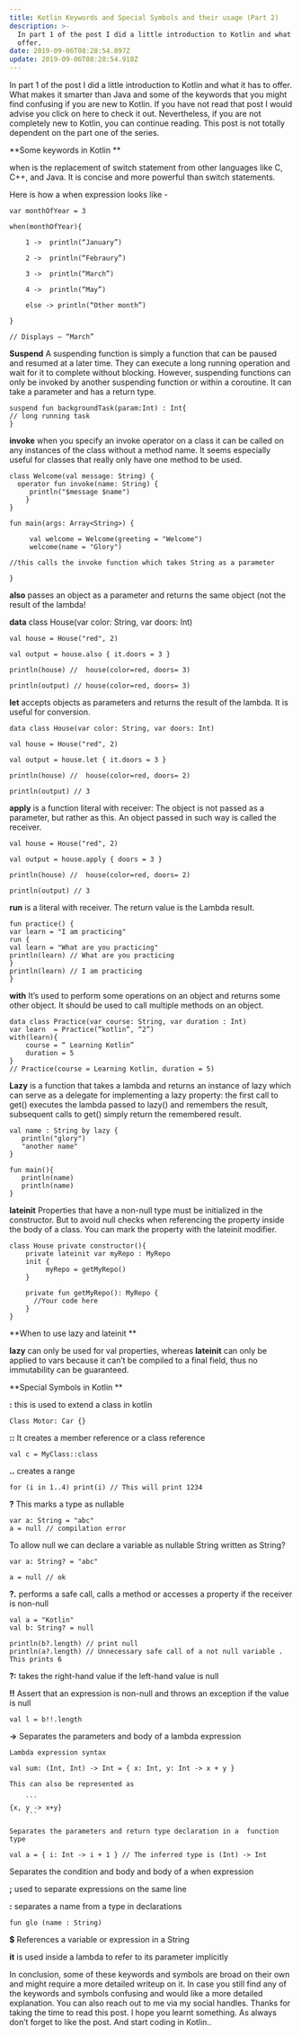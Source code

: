```yaml
---
title: Kotlin Keywords and Special Symbols and their usage (Part 2)
description: >-
  In part 1 of the post I did a little introduction to Kotlin and what it has to
  offer. 
date: 2019-09-06T08:28:54.897Z
update: 2019-09-06T08:28:54.918Z
---
```

In part 1 of the post I did a little introduction to Kotlin and what it has to offer. What makes it smarter than Java and some of the keywords that you might find confusing if you are new to Kotlin. If you have not read that post I would advise you click on here to check it out. Nevertheless, if you are not completely new to Kotlin, you can continue reading. This post is not totally dependent on the part one of the series. 

**Some keywords in Kotlin**

when is the replacement of switch statement from other languages like C, C++, and Java. It is concise and more powerful than switch statements.

Here is how a when expression looks like -

```
var monthOfYear = 3

when(monthOfYear){

	1 ->  println(“January”)

	2 ->  println(“Febraury”)

	3 ->  println(“March”)

	4 ->  println(“May”)

	else -> println(“Other month”)

}

// Displays – “March”
```

**Suspend** A suspending function is simply a function that can be paused and resumed at a later time. They can execute a long running operation and wait for it to complete without blocking. However, suspending functions can only be invoked by another suspending function or within a coroutine. It can take a parameter and has a return type.

```
suspend fun backgroundTask(param:Int) : Int{ 
// long running task
}
```
**invoke** when you specify an invoke operator on a class it can be called on any instances of the class without a method name. It seems especially useful for  classes that really only have one method to be used.


```
class Welcome(val message: String) {	
  operator fun invoke(name: String) {
     println("$message $name")
    }
}
```

```
fun main(args: Array<String>) {

     val welcome = Welcome(greeting = "Welcome")
     welcome(name = "Glory")

//this calls the invoke function which takes String as a parameter

}
```

**also**  passes an object as a parameter and returns the same object (not the result of the lambda!



**data** class House(var color: String, var doors: Int)

```
val house = House("red", 2)

val output = house.also { it.doors = 3 }

println(house) //  house(color=red, doors= 3)

println(output) // house(color=red, doors= 3)
```

**let**  accepts objects as parameters and returns the result of the lambda. It is useful for conversion.

```
data class House(var color: String, var doors: Int)

val house = House("red", 2)

val output = house.let { it.doors = 3 }

println(house) //  house(color=red, doors= 2)

println(output) // 3
```

**apply**  is a function literal with receiver: The object is not passed as a parameter, but rather as this. An object passed in such way is called the receiver.

```
val house = House("red", 2)

val output = house.apply { doors = 3 }

println(house) //  house(color=red, doors= 2)

println(output) // 3
```

**run** is a literal with receiver. The return value is the Lambda result.

```
fun practice() {
var learn = "I am practicing"
run {
val learn = "What are you practicing"
println(learn) // What are you practicing
}
println(learn) // I am practicing
}
```

**with** It’s used to perform some operations on an object and returns some other object. It should be used to call multiple methods on an object.

```
data class Practice(var course: String, var duration : Int)
var learn  = Practice(“kotlin”, “2”)
with(learn){
	course = “ Learning Kotlin”
	duration = 5
}
// Practice(course = Learning Kotlin, duration = 5)
```

**Lazy** is a function that takes a lambda and returns an instance of lazy which can serve as a delegate for implementing a lazy property: the first call to get() executes the lambda passed to lazy() and remembers the result, subsequent calls to get() simply return the remembered result.

```
val name : String by lazy {
   println("glory")
   "another name"
}
```

```
fun main(){
   println(name)
   println(name)
}
```

**lateinit** Properties that have a non-null type must be initialized in the constructor. But to avoid null checks when referencing the property inside the body of a class. You can mark the property with the lateinit modifier.

```
class House private constructor(){
    private lateinit var myRepo : MyRepo
    init {
         myRepo = getMyRepo()
    }
```

```
    private fun getMyRepo(): MyRepo {
      //Your code here
    }
}
```
**When to use lazy and lateinit**

**lazy** can only be used for val properties, whereas **lateinit** can only be applied to vars because it can’t be compiled to a final field, thus no immutability can be guaranteed.


**Special Symbols in Kotlin**

**:** this is used to extend a class in kotlin

```
Class Motor: Car {}
```
**::** It creates a member reference or a class reference

```
val c = MyClass::class
```

**..** creates a range

```
for (i in 1..4) print(i) // This will print 1234
```

**?**  This marks a type as nullable

```
var a: String = "abc"
a = null // compilation error
```

To allow null we can declare a variable as nullable String written as String?

```
var a: String? = "abc"

a = null // ok
```

**?.** performs a safe call, calls a method or accesses a property if the receiver is non-null

```
val a = "Kotlin"
val b: String? = null

println(b?.length) // print null
println(a?.length) // Unnecessary safe call of a not null variable . This prints 6
```

**?:**  takes the right-hand value if the left-hand value is null


**!!**  Assert that an expression is non-null and throws an exception if the value is null

```
val l = b!!.length 
```

**->**      Separates the parameters and body of a lambda expression

	Lambda expression syntax

```
val sum: (Int, Int) -> Int = { x: Int, y: Int -> x + y }
```
	This can also be represented as

        ```
	{x, y -> x+y}
        ```

    Separates the parameters and return type declaration in a  function type

	val a = { i: Int -> i + 1 } // The inferred type is (Int) -> Int

  Separates the condition and body and body of a when expression


**;** used to separate expressions on the same line

**:** separates a name from a type in declarations

```
fun glo (name : String)
```

**$** References a variable or expression in a String


**it** is used inside a lambda to refer to its parameter implicitly


In conclusion, some of these keywords and symbols are broad on their own and might require a more detailed writeup on it. In case you still find any of the keywords and symbols confusing and would like a more detailed explanation. You can also reach out to me via my social handles. Thanks for taking the time to read this post. I hope you learnt something. As always don’t forget to like the post. And start coding in Kotlin..



